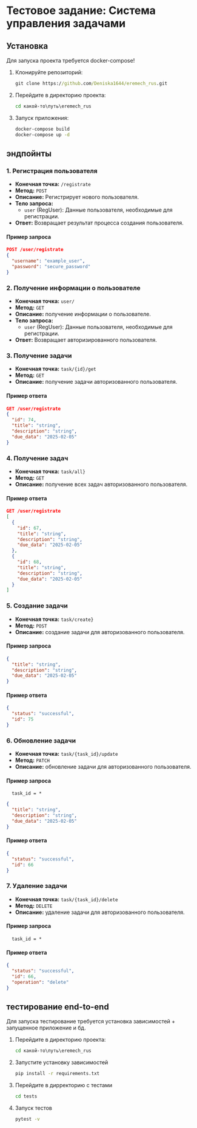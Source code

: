# Тестовое задание: Система управления задачами

## Установка
Для запуска проекта требуется docker-compose!

1. Клонируйте репозиторий:

    ```cmd
    git clone https://github.com/Deniska1644/eremech_rus.git
    ```

2. Перейдите в директорию проекта:

    ```cmd
    cd какой-то\путь\eremech_rus
    ```

3. Запуск приложения:
    ```cmd
    docker-compose build
    docker-compose up -d
    ```

## эндпойнты

### 1. Регистрация пользователя

- **Конечная точка:** `/registrate`
- **Метод:** `POST`
- **Описание:** Регистрирует нового пользователя.
- **Тело запроса:**
  - `user` (RegUser): Данные пользователя, необходимые для регистрации.
- **Ответ:** Возвращает результат процесса создания пользователя.

#### Пример запроса
```json
POST /user/registrate
{
  "username": "example_user",
  "password": "secure_password"
}
```

### 2. Получение информации о пользователе

- **Конечная точка:** `user/`
- **Метод:** `GET`
- **Описание:** получение информации о пользователе.
- **Тело запроса:**
  - `user` (RegUser): Данные пользователя, необходимые для регистрации.
- **Ответ:** Возвращает авторизированного пользователя.

### 3. Получение задачи

- **Конечная точка:** `task/{id}/get`
- **Метод:** `GET`
- **Описание:** получение задачи авторизованного пользователя.

#### Пример ответа
```json
GET /user/registrate
{
  "id": 74,
  "title": "string",
  "description": "string",
  "due_data": "2025-02-05"
}
```

### 4. Получение задач

- **Конечная точка:** `task/all}`
- **Метод:** `GET`
- **Описание:** получение всех задач авторизованного пользователя.

#### Пример ответа
```json
GET /user/registrate
[
  {
    "id": 67,
    "title": "string",
    "description": "string",
    "due_data": "2025-02-05"
  },
  {
    "id": 68,
    "title": "string",
    "description": "string",
    "due_data": "2025-02-05"
  }
]
```

### 5. Создание задачи

- **Конечная точка:** `task/create}`
- **Метод:** `POST`
- **Описание:** создание задачи для авторизованного пользователя.
#### Пример запроса
```json
{
  "title": "string",
  "description": "string",
  "due_data": "2025-02-05"
}
```

#### Пример ответа
```json
{
  "status": "successful",
  "id": 75
}
```

### 6. Обновление задачи

- **Конечная точка:** `task/{task_id}/update`
- **Метод:** `PATCH`
- **Описание:** обновление задачи для авторизованного пользователя.
#### Пример запроса
```path
  task_id = *
```
```json
{
  "title": "string",
  "description": "string",
  "due_data": "2025-02-05"
}
```

#### Пример ответа
```json
{
  "status": "successful",
  "id": 66
}
```

### 7. Удаление задачи

- **Конечная точка:** `task/{task_id}/delete`
- **Метод:** `DELETE`
- **Описание:** удаление задачи для авторизованного пользователя.
#### Пример запроса
```path
  task_id = *
```


#### Пример ответа
```json
{
  "status": "successful",
  "id": 66,
  "operation": "delete"
}
```
## тестирование end-to-end
Для запуска тестирование требуется установка зависимостей + запущенное приложение и бд.

1. Перейдите в директорию проекта:

    ```cmd
    cd какой-то\путь\eremech_rus
    ```
2. Запустите установку зависимостей
    ```cmd
    pip install -r requirements.txt
    ```
3. Перейдите в дирректорию с тестами
    ```cmd
    cd tests
    ```
4. Запуск тестов
   ```cmd
   pytest -v
   ```
